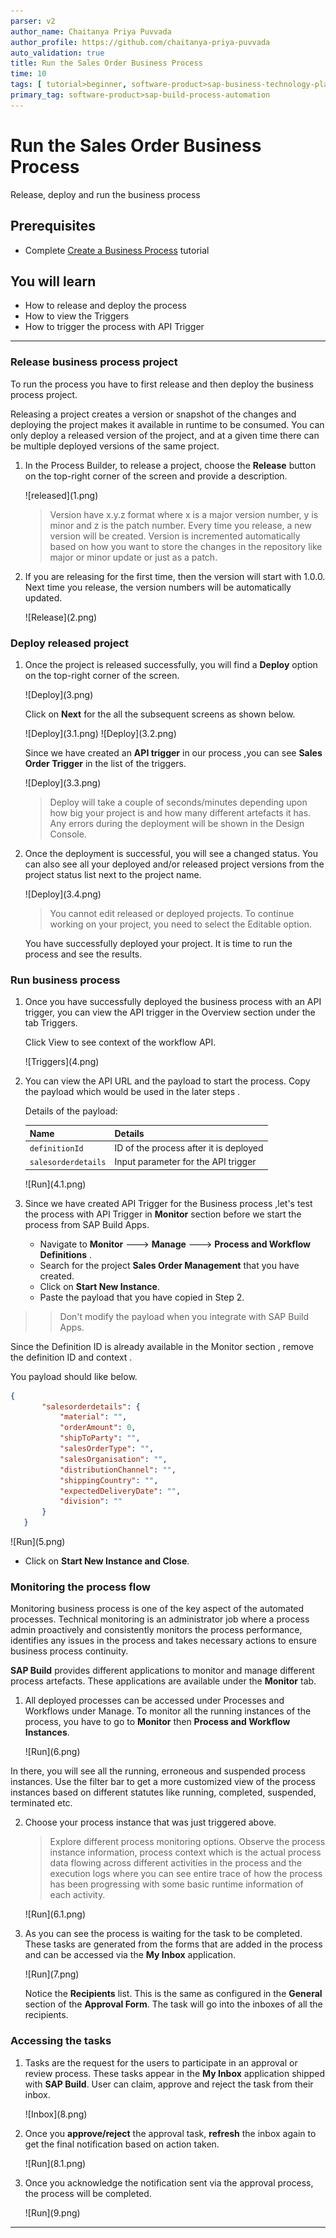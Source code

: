 ```yaml
---
parser: v2
author_name: Chaitanya Priya Puvvada
author_profile: https://github.com/chaitanya-priya-puvvada
auto_validation: true
title: Run the Sales Order Business Process
time: 10
tags: [ tutorial>beginner, software-product>sap-business-technology-platform, tutorial>free-tier ]
primary_tag: software-product>sap-build-process-automation
---
```


# Run the Sales Order Business Process
<!-- description --> Release, deploy and run the business process

## Prerequisites
- Complete [Create a Business Process](spa-academy-salesorder.md) tutorial

## You will learn
  - How to release and deploy the process
  - How to view the Triggers
  - How to trigger the process with API Trigger

---

### Release business process project


To run the process you have to first release and then deploy the business process project.

Releasing a project creates a version or snapshot of the changes and deploying the project makes it available in runtime to be consumed. You can only deploy a released version of the project, and at a given time there can be multiple deployed versions of the same project.

1. In the Process Builder, to release a project, choose the **Release** button on the top-right corner of the screen and provide a description.

    <!-- border -->![released](1.png)

    > Version have x.y.z format where x is a major version number, y is minor and z is the patch number. Every time you release, a new version will be created. Version is incremented automatically based on how you want to store the changes in the repository like major or minor update or just as a patch.

2. If you are releasing for the first time, then the version will start with 1.0.0. Next time you release, the version numbers will be automatically updated.

    <!-- border -->![Release](2.png)


### Deploy released project


1. Once the project is released successfully, you will find a **Deploy** option on the top-right corner of the screen.

    <!-- border -->![Deploy](3.png)

    Click on **Next** for the all the subsequent screens as shown below.

    <!-- border -->![Deploy](3.1.png)

    <!-- border -->![Deploy](3.2.png)

    Since we have created an **API trigger** in our process ,you can see **Sales Order Trigger** in the list of the triggers.

    <!-- border -->![Deploy](3.3.png)

    > Deploy will take a couple of seconds/minutes depending upon how big your project is and how many different artefacts it has. Any errors during the deployment will be shown in the Design Console.

2. Once the deployment is successful, you will see a changed status. You can also see all your deployed and/or released project versions from the project status list next to the project name.

    <!-- border -->![Deploy](3.4.png)

    > You cannot edit released or deployed projects. To continue working on your project, you need to select the Editable option.

    You have successfully deployed your project. It is time to run the process and see the results.

### Run business process

1. Once you have successfully deployed the business process with an API trigger, you can view the API trigger in the Overview section under the tab Triggers.

    Click View to see context of the workflow API.

    <!-- border -->![Triggers](4.png)

2. You can view the API URL and the payload to start the process.
    Copy the payload which would be used in the later steps .

    Details of the payload:

    |  **Name**    | **Details**
    |  :------------- | :-------------
    |  `definitionId`       | ID of the process after it is deployed
    |  `salesorderdetails`       | Input parameter for the API trigger

    <!-- border -->![Run](4.1.png)

3. Since we have created API Trigger for the Business process ,let's test the process with API Trigger in **Monitor** section before we start the process from SAP Build Apps.

   - Navigate to **Monitor** ---> **Manage** ---> **Process and Workflow Definitions** .
   - Search for the project **Sales Order Management** that you have created.
   - Click on **Start New Instance**.
   - Paste the payload that you have copied in Step 2.

 >> Don't modify the payload when you integrate with SAP Build Apps.

   Since the Definition ID is already available in the Monitor section , remove the definition ID and context .

   You payload should like below.

   ```JSON
   {
          "salesorderdetails": {
              "material": "",
              "orderAmount": 0,
              "shipToParty": "",
              "salesOrderType": "",
              "salesOrganisation": "",
              "distributionChannel": "",
              "shippingCountry": "",
              "expectedDeliveryDate": "",
              "division": ""
          }
      }

  ```
  <!-- border -->![Run](5.png)

  - Click on **Start New Instance and Close**.

### Monitoring the process flow

Monitoring business process is one of the key aspect of the automated processes. Technical monitoring is an administrator job where a process admin proactively and consistently monitors the process performance, identifies any issues in the process and takes necessary actions to ensure business process continuity.

**SAP Build** provides different applications to monitor and manage different process artefacts. These applications are available under the **Monitor** tab.

1. All deployed processes can be accessed under Processes and Workflows under Manage. To monitor all the running instances of the process, you have to go to **Monitor** then **Process and Workflow Instances**.

    <!-- border -->![Run](6.png)

 In there, you will see all the running, erroneous and suspended process instances. Use the filter bar to get a more customized view of the process instances based on different statutes like running, completed, suspended, terminated etc.

2. Choose your process instance that was just triggered above.

    > Explore different process monitoring options. Observe the process instance information, process context which is the actual process data flowing across different activities in the process and the execution logs where you can see entire trace of how the process has been progressing with some basic runtime information of each activity.

    <!-- border -->![Run](6.1.png)

4. As you can see the process is waiting for the task to be completed. These tasks are generated from the forms that are added in the process and can be accessed via the **My Inbox** application.

    <!-- border -->![Run](7.png)

    Notice the **Recipients** list. This is the same as configured in the **General** section of the **Approval Form**. The task will go into the inboxes of all the recipients.

### Accessing the tasks


1. Tasks are the request for the users to participate in an approval or review process. These tasks appear in the **My Inbox** application shipped with **SAP Build**. User can claim, approve and reject the task from their inbox.

    <!-- border -->![Inbox](8.png)

2.  Once you **approve/reject** the approval task, **refresh** the inbox again to get the final notification based on action taken.

    <!-- border -->![Run](8.1.png)

3.  Once you acknowledge the notification sent via the approval process, the process will be completed.

    <!-- border -->![Run](9.png)


---
